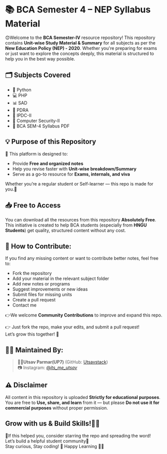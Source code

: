 
# 📚 BCA Semester 4 – NEP Syllabus Material

😊Welcome to the **BCA Semester-IV** resource repository! This repository contains **Unit-wise Study Material & Summary** for all subjects as per the **New Education Policy (NEP) - 2020**. Whether you're preparing for exams or just want to explore the concepts deeply, this material is structured to help you in the best way possible.

## 🗂️ Subjects Covered

- 🐍 Python
- 💻 PHP
- 📊 SAD
- 📙 PDRA       
- 📗 IPDC-II
- 📘 Computer Security-II  
- 📝 BCA SEM-4 Syllabus PDF

## 💡 Purpose of this Repository

🎯 This platform is designed to:

- Provide **Free and organized notes**
- Help you revise faster with **Unit-wise breakdown/Summary**
- Serve as a go-to resource for **Exams, internals, and viva**

Whether you’re a regular student or Self-learner — this repo is made for you.💪


## 📥 Free to Access

You can download all the resources from this repository **Absolutely Free**.
This initiative is created to help BCA students (especially from **HNGU Students**) get quality, structured content without any cost.

## 🤝 How to Contribute:

If you find any missing content or want to contribute better notes, feel free to:
- Fork the repository
- Add your material in the relevant subject folder
- Add new notes or programs
- Suggest improvements or new ideas
- Submit files for missing units
- Create a pull request
- Contact me

👉We welcome **Community Contributions** to improve and expand this repo.

👉 Just fork the repo, make your edits, and submit a pull request!  
Let’s grow this together! 🌱

## 🙋‍♂️ Maintained By:

> 🧑‍💻**Utsav Parmar(UP7)**  (GitHub: [Utsavstack](https://github.com/Utsavstack))  
> 📷 Instagram: [@_its_me_utsav_](https://instagram.com/_its_me_utsav_)


## ⚠️ Disclaimer

All content in this repository is uploaded **Strictly for educational purposes**.  
You are free to **Use, share, and learn** from it — but please **Do not use it for commercial purposes** without proper permission.

## Grow with us & Build Skills!🤝🚀

🌟If this helped you, consider starring the repo and spreading the word!  
Let’s build a helpful student community💙  
Stay curious, Stay coding! 🚀
Happy Learning 📘✨
